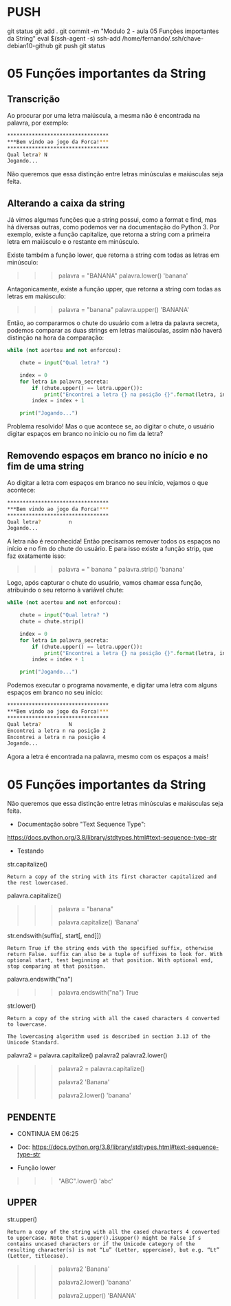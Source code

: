 
# ###################################################################################################################################################################
# ###################################################################################################################################################################
# PUSH

git status
git add .
git commit -m "Modulo 2 - aula 05 Funções importantes da String"
eval $(ssh-agent -s)
ssh-add /home/fernando/.ssh/chave-debian10-github
git push
git status



# ###################################################################################################################################################################
# ###################################################################################################################################################################
# 05 Funções importantes da String

## Transcrição
Ao procurar por uma letra maiúscula, a mesma não é encontrada na palavra, por exemplo:

~~~~bash
*********************************
***Bem vindo ao jogo da Forca!***
*********************************
Qual letra? N
Jogando...
~~~~

Não queremos que essa distinção entre letras minúsculas e maiúsculas seja feita.

## Alterando a caixa da string

Já vimos algumas funções que a string possui, como a format e find, mas há diversas outras, como podemos ver na documentação do Python 3. Por exemplo, existe a função capitalize, que retorna a string com a primeira letra em maiúsculo e o restante em minúsculo.

Existe também a função lower, que retorna a string com todas as letras em minúsculo:

>>> palavra = "BANANA"
>>> palavra.lower()
'banana'

Antagonicamente, existe a função upper, que retorna a string com todas as letras em maiúsculo:

>>> palavra = "banana"
>>> palavra.upper()
'BANANA'

Então, ao compararmos o chute do usuário com a letra da palavra secreta, podemos comparar as duas strings em letras maiúsculas, assim não haverá distinção na hora da comparação:

~~~~python
while (not acertou and not enforcou):

    chute = input("Qual letra? ")

    index = 0
    for letra in palavra_secreta:
        if (chute.upper() == letra.upper()):
            print("Encontrei a letra {} na posição {}".format(letra, index))
        index = index + 1

    print("Jogando...")
~~~~

Problema resolvido! Mas o que acontece se, ao digitar o chute, o usuário digitar espaços em branco no início ou no fim da letra?


## Removendo espaços em branco no início e no fim de uma string

Ao digitar a letra com espaços em branco no seu início, vejamos o que acontece:

~~~~bash
*********************************
***Bem vindo ao jogo da Forca!***
*********************************
Qual letra?         n
Jogando...
~~~~

A letra não é reconhecida! Então precisamos remover todos os espaços no início e no fim do chute do usuário. E para isso existe a função strip, que faz exatamente isso:

>>> palavra = "  banana   "
>>> palavra.strip()
'banana'

Logo, após capturar o chute do usuário, vamos chamar essa função, atribuindo o seu retorno à variável chute:

~~~~python
while (not acertou and not enforcou):

    chute = input("Qual letra? ")
    chute = chute.strip()

    index = 0
    for letra in palavra_secreta:
        if (chute.upper() == letra.upper()):
            print("Encontrei a letra {} na posição {}".format(letra, index))
        index = index + 1

    print("Jogando...")
~~~~

Podemos executar o programa novamente, e digitar uma letra com alguns espaços em branco no seu início:

~~~~bash
*********************************
***Bem vindo ao jogo da Forca!***
*********************************
Qual letra?         N
Encontrei a letra n na posição 2
Encontrei a letra n na posição 4
Jogando...
~~~~

Agora a letra é encontrada na palavra, mesmo com os espaços a mais!







# ###################################################################################################################################################################
# ###################################################################################################################################################################
# 05 Funções importantes da String

Não queremos que essa distinção entre letras minúsculas e maiúsculas seja feita.



- Documentação sobre "Text Sequence Type":

<https://docs.python.org/3.8/library/stdtypes.html#text-sequence-type-str>



- Testando

 str.capitalize()

    Return a copy of the string with its first character capitalized and the rest lowercased.



palavra.capitalize()


>>> palavra = "banana"
>>>
>>> palavra.capitalize()
'Banana'
>>>






str.endswith(suffix[, start[, end]])

    Return True if the string ends with the specified suffix, otherwise return False. suffix can also be a tuple of suffixes to look for. With optional start, test beginning at that position. With optional end, stop comparing at that position.


palavra.endswith("na")

>>> palavra.endswith("na")
True
>>>







str.lower()

    Return a copy of the string with all the cased characters 4 converted to lowercase.

    The lowercasing algorithm used is described in section 3.13 of the Unicode Standard.

palavra2 = palavra.capitalize()
palavra2
palavra2.lower()

>>> palavra2 = palavra.capitalize()
>>>
>>> palavra2
'Banana'
>>>
>>>
>>> palavra2.lower()
'banana'
>>>







## PENDENTE
- CONTINUA EM 06:25
- Doc:
<https://docs.python.org/3.8/library/stdtypes.html#text-sequence-type-str>





- Função lower

>>> "ABC".lower()
'abc'
>>>




## UPPER

 str.upper()

    Return a copy of the string with all the cased characters 4 converted to uppercase. Note that s.upper().isupper() might be False if s contains uncased characters or if the Unicode category of the resulting character(s) is not “Lu” (Letter, uppercase), but e.g. “Lt” (Letter, titlecase).

>>> palavra2
'Banana'
>>>
>>>
>>> palavra2.lower()
'banana'
>>>
>>>
>>>
>>> palavra2.upper()
'BANANA'
>>>
